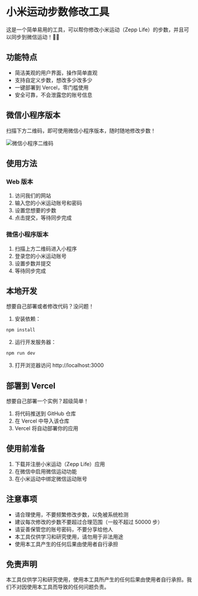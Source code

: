 # 小米运动步数修改工具

这是一个简单易用的工具，可以帮你修改小米运动（Zepp Life）的步数，并且可以同步到微信运动！🚶‍♂️

## 功能特点

- 简洁美观的用户界面，操作简单直观
- 支持自定义步数，想改多少改多少
- 一键部署到 Vercel，零门槛使用
- 安全可靠，不会泄露您的账号信息

## 微信小程序版本

扫描下方二维码，即可使用微信小程序版本，随时随地修改步数！

![微信小程序二维码](https://cdn.jsdelivr.net/gh/miloce/Zepp-Life-Steps/img/MiniProgramCode.png)

## 使用方法

### Web 版本

1. 访问我们的网站
2. 输入您的小米运动账号和密码
3. 设置您想要的步数
4. 点击提交，等待同步完成

### 微信小程序版本

1. 扫描上方二维码进入小程序
2. 登录您的小米运动账号
3. 设置步数并提交
4. 等待同步完成

## 本地开发

想要自己部署或者修改代码？没问题！

1. 安装依赖：
```bash
npm install
```

2. 运行开发服务器：
```bash
npm run dev
```

3. 打开浏览器访问 http://localhost:3000

## 部署到 Vercel

想要自己部署一个实例？超级简单！

1. 将代码推送到 GitHub 仓库
2. 在 Vercel 中导入该仓库
3. Vercel 将自动部署你的应用

## 使用前准备

1. 下载并注册小米运动（Zepp Life）应用
2. 在微信中启用微信运动功能
3. 在小米运动中绑定微信运动账号

## 注意事项

- 请合理使用，不要频繁修改步数，以免被系统检测
- 建议每次修改的步数不要超过合理范围（一般不超过 50000 步）
- 请妥善保管您的账号密码，不要分享给他人
- 本工具仅供学习和研究使用，请勿用于非法用途
- 使用本工具产生的任何后果由使用者自行承担

## 免责声明

本工具仅供学习和研究使用，使用本工具所产生的任何后果由使用者自行承担。我们不对因使用本工具而导致的任何问题负责。
